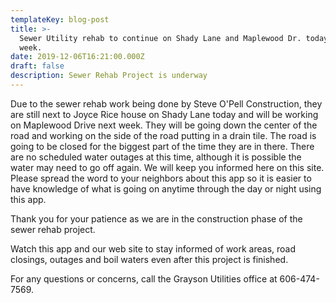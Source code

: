 ```yaml
---
templateKey: blog-post
title: >-
  Sewer Utility rehab to continue on Shady Lane and Maplewood Dr. today and next
  week.
date: 2019-12-06T16:21:00.000Z
draft: false
description: Sewer Rehab Project is underway
---
```

Due to the sewer rehab work being done by Steve O'Pell Construction, they are still next to Joyce Rice house on Shady Lane today and will be working on Maplewood Drive next week.  They will be going down the center of the road and working on the side of the road putting in a drain tile.  The road is going to be closed for the biggest part of the time they are in there.  There are no scheduled water outages at this time, although it is possible the water may need to go off again.  We will keep you informed here on this site.  Please spread the word to your neighbors about this app so it is easier to have knowledge of what is going on anytime through the day or night using this app.  

Thank you for your patience as we are in the construction phase of the sewer rehab project. 

Watch this app and our web site to stay informed of work areas, road closings, outages and boil waters even after this project is finished. 

For any questions or concerns, call the Grayson Utilities office at 606-474-7569.
